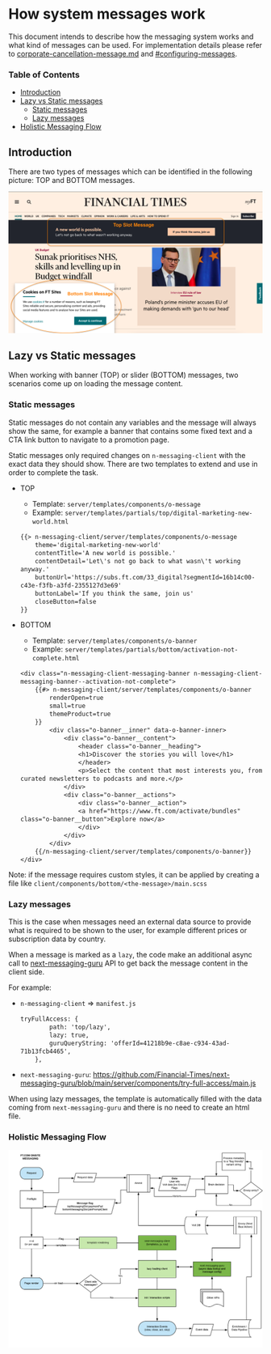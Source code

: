 # How system messages work

This document intends to describe how the messaging system works and what kind of messages can be used. For implementation details please refer to [corporate-cancellation-message.md](./corporate-cancellation-message.md) and [#configuring-messages](../README.md#configuring-messages).

### Table of Contents

* [Introduction](#introduction)
* [Lazy vs Static messages](#lazy-vs-static-messages)
	- [Static messages](#static-messages)
	- [Lazy messages](#lazy-messages)
* [Holistic Messaging Flow](#holistic-messaging-flow)

## Introduction

There are two types of messages which can be identified in the following picture: TOP and BOTTOM messages.

![Top and Bottom slot messages](./images/top-bottom-slot-messages.png)

## Lazy vs Static messages

When working with banner (TOP) or slider (BOTTOM) messages, two scenarios come up on loading the message content.

### Static messages
Static messages do not contain any variables and the message will always show the same, for example a banner that contains some fixed text and a CTA link button to navigate to a promotion page.

Static messages only required changes on `n-messaging-client` with the exact data they should show. There are two templates to extend and use in order to complete the task.

* TOP
	- Template: `server/templates/components/o-message`
	- Example: `server/templates/partials/top/digital-marketing-new-world.html`

	```
	{{> n-messaging-client/server/templates/components/o-message
		theme='digital-marketing-new-world'
		contentTitle='A new world is possible.'
		contentDetail='Let\'s not go back to what wasn\'t working anyway.'
		buttonUrl='https://subs.ft.com/33_digital?segmentId=16b14c00-c43e-f3fb-a3fd-2355127d3e69'
		buttonLabel='If you think the same, join us'
		closeButton=false
	}}
	```

* BOTTOM
	- Template: `server/templates/components/o-banner`
	- Example: `server/templates/partials/bottom/activation-not-complete.html`

	```
	<div class="n-messaging-client-messaging-banner n-messaging-client-messaging-banner--activation-not-complete">
		{{#> n-messaging-client/server/templates/components/o-banner
			renderOpen=true
			small=true
			themeProduct=true
		}}
			<div class="o-banner__inner" data-o-banner-inner>
				<div class="o-banner__content">
					<header class="o-banner__heading">
					<h1>Discover the stories you will love</h1>
					</header>
					<p>Select the content that most interests you, from curated newsletters to podcasts and more.</p>
				</div>
				<div class="o-banner__actions">
					<div class="o-banner__action">
					<a href="https://www.ft.com/activate/bundles" class="o-banner__button">Explore now</a>
					</div>
				</div>
			</div>
		{{/n-messaging-client/server/templates/components/o-banner}}
	</div>
	```

Note: if the message requires custom styles, it can be applied by creating a file like `client/components/bottom/<the-message>/main.scss`

### Lazy messages
This is the case when messages need an external data source to provide what is required to be shown to the user, for example different prices or subscription data by country.

When a message is marked as a `lazy`, the code make an additional async call to [next-messaging-guru](https://github.com/Financial-Times/next-messaging-guru) API to get back the message content in the client side.

For example:
* `n-messaging-client` => `manifest.js`
	```
	tryFullAccess: {
			path: 'top/lazy',
			lazy: true,
			guruQueryString: 'offerId=41218b9e-c8ae-c934-43ad-71b13fcb4465',
		},
	```
* `next-messaging-guru`: https://github.com/Financial-Times/next-messaging-guru/blob/main/server/components/try-full-access/main.js

When using lazy messages, the template is automatically filled with the data coming from `next-messaging-guru` and there is no need to create an html file.

### Holistic Messaging Flow

![next-messaging - flow overview](./images/holistic-messaging-flow.png)
